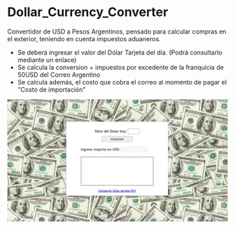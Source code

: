 # Dollar_Currency_Converter
Convertidor de USD a Pesos Argentinos, pensado para calcular compras en el exterior, teniendo en cuenta impuestos aduaneros.

* Se deberá ingresar el valor del Dólar Tarjeta del día. (Podrá consultarlo mediante un enlace)
* Se calcula la conversion + impuestos por excedente de la franquicia de 50USD del Correo Argentino
* Se calcula además, el costo que cobra el correo al momento de pagar el "Costo de importación"

![This is an image](./Preview1.jpg)
